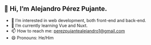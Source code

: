 ## 👋 Hi, I’m Alejandro Pérez Pujante.
- 👀 I’m interested in web development, both front-end and back-end.
- 🌱 I’m currently learning Vue and Nuxt.
- 📫 How to reach me: perezpujantealejandro1@gmail.com
- 😄 Pronouns: He/Him
